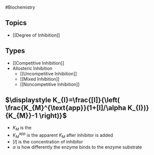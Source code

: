#Biochemistry 
## Topics
* [[Degree of Inhibition]]
## Types
* [[Competitive Inhibition]]
* Allosteric Inhibition
	* [[Uncompetitive Inhibition]]
	* [[Mixed Inhibition]]
	* [[Noncompetitive Inhibition]]
## $\displaystyle K_{I}=\frac{[I]}{\left( \frac{K_{M}^{\text{app}}(1+[I]/\alpha K_{I})}{K_{M}}-1 \right)}$
* $\displaystyle K_{M}$ is the 
* $\displaystyle K_{M}^{\text{app}}$ is the apparent $\displaystyle K_{M}$ after inhibitor is added
* $\displaystyle [I]$ is the concentration of inhibitor
* $\displaystyle \alpha$ is how differently the enzyme binds to the enzyme substrate 
